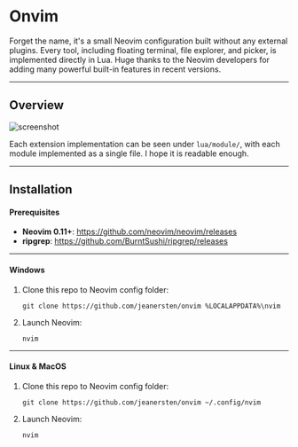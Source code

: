 # Onvim

Forget the name, it's a small Neovim configuration built without any external plugins.
Every tool, including floating terminal, file explorer, and picker, is implemented directly in Lua.
Huge thanks to the Neovim developers for adding many powerful built-in features in recent versions.

---

## Overview

![screenshot](https://github.com/user-attachments/assets/913e197a-0037-470d-8e06-ad52caebbf61)

Each extension implementation can be seen under `lua/module/`, with each module implemented as a single file.
I hope it is readable enough.

---

## Installation

#### Prerequisites

- **Neovim 0.11+**: https://github.com/neovim/neovim/releases
- **ripgrep**: https://github.com/BurntSushi/ripgrep/releases

---

#### Windows

1. Clone this repo to Neovim config folder:
   ```
   git clone https://github.com/jeanersten/onvim %LOCALAPPDATA%\nvim
   ```

2. Launch Neovim:
   ```
   nvim
   ```

---

#### Linux & MacOS

1. Clone this repo to Neovim config folder:
   ```
   git clone https://github.com/jeanersten/onvim ~/.config/nvim
   ```

2. Launch Neovim:
   ```
   nvim
   ```
